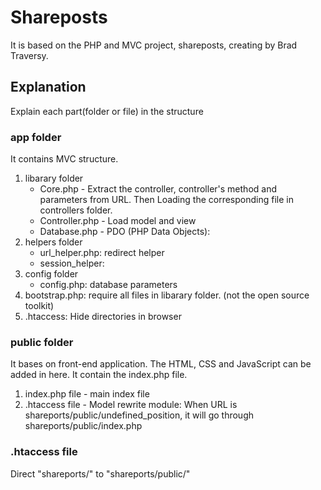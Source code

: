 # Shareposts
It is based on the PHP and MVC project, shareposts, creating by Brad Traversy.
## Explanation
Explain each part(folder or file) in the structure
### app folder
It contains MVC structure.
 1. libarary folder
    * Core.php - Extract the controller, controller's method and parameters from URL. Then Loading the corresponding file in controllers folder.
    * Controller.php - Load model and view
    * Database.php - PDO (PHP Data Objects):
 2. helpers folder
    * url_helper.php: redirect helper
    * session_helper: 
 3. config folder
    * config.php: database parameters
 4. bootstrap.php: require all files in libarary folder. (not the open source toolkit)
 5. .htaccess: Hide directories in browser 
### public folder
It bases on front-end application. The HTML, CSS and JavaScript can be added in here. It contain the index.php file.
 1. index.php file - main index file
 2. .htaccess file - Model rewrite module: When URL is shareports/public/undefined_position, it will go through shareports/public/index.php
### .htaccess file
Direct "shareports/" to "shareports/public/"
